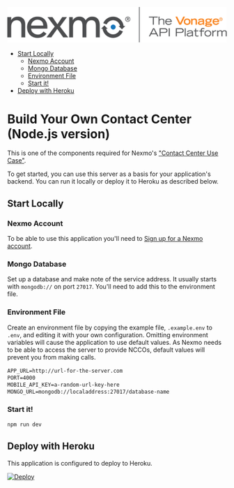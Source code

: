 ![Nexmo](public/images/nexmo.png)

- [Start Locally](#start-locally)
  - [Nexmo Account](#nexmo-account)
  - [Mongo Database](#mongo-database)
  - [Environment File](#environment-file)
  - [Start it!](#start-it)
- [Deploy with Heroku](#deploy-with-heroku)

# Build Your Own Contact Center (Node.js version)

This is one of the components required for Nexmo's ["Contact Center Use Case"](https://developer.nexmo.com/client-sdk/in-app-voice/contact-center-overview).

To get started, you can use this server as a basis for your application's backend. You can run it locally or deploy it to Heroku as described below.

## Start Locally

### Nexmo Account

To be able to use this application you'll need to [Sign up for a Nexmo account](https://dashboard.nexmo.com/sign-up).

### Mongo Database

Set up a database and make note of the service address. It usually starts with `mongodb://` on port `27017`. You'll need to add this to the environment file.

### Environment File

Create an environment file by copying the example file, `.example.env` to `.env`, and editing it with your own configuration. Omitting environment variables will cause the application to use default values. As Nexmo needs to be able to access the server to provide NCCOs, default values will prevent you from making calls.

```
APP_URL=http://url-for-the-server.com
PORT=4000
MOBILE_API_KEY=a-random-url-key-here
MONGO_URL=mongodb://localaddress:27017/database-name
```

### Start it!

```js
npm run dev
```

## Deploy with Heroku

This application is configured to deploy to Heroku. 

[![Deploy](https://www.herokucdn.com/deploy/button.svg)](https://heroku.com/deploy)